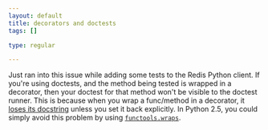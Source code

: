 ```yaml
--- 
layout: default
title: decorators and doctests
tags: []

type: regular

---
```

Just ran into this issue while adding some tests to the Redis Python client. If you're using doctests, and the method being tested is wrapped in a decorator, then your doctest for that method won't be visible to the doctest runner. This is because when you wrap a func/method in a decorator, it [loses its docstring](http://mail.python.org/pipermail/python-dev/2004-August/047828.html) unless you set it back explicitly. In Python 2.5, you could simply avoid this problem by using [`functools.wraps`](http://docs.python.org/library/functools.html).


